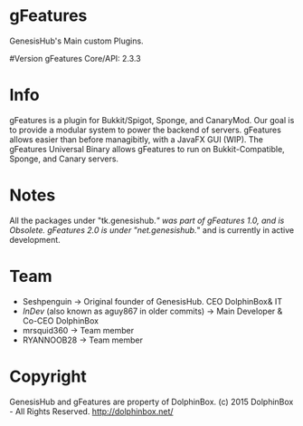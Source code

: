 # gFeatures
GenesisHub's Main custom Plugins.

#Version
gFeatures Core/API: 2.3.3

# Info
gFeatures is a plugin for Bukkit/Spigot, Sponge, and CanaryMod. Our goal is to provide a modular system to power the backend of servers.
gFeatures allows easier than before managibitly, with a JavaFX GUI (WIP).
The gFeatures Universal Binary allows gFeatures to run on Bukkit-Compatible, Sponge, and Canary servers.

# Notes
All the packages under "tk.genesishub.*" was part of gFeatures 1.0, and is Obsolete.
gFeatures 2.0 is under "net.genesishub.*" and is currently in active development.

# Team
- Seshpenguin -> Original founder of GenesisHub. CEO DolphinBox& IT
- _InDev_ (also known as aguy867 in older commits) -> Main Developer & Co-CEO DolphinBox
- mrsquid360 -> Team member
- RYANNOOB28 -> Team member

# Copyright
GenesisHub and gFeatures are property of DolphinBox.
(c) 2015 DolphinBox - All Rights Reserved.
http://dolphinbox.net/
